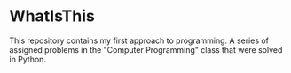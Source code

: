 # WhatIsThis
This repository contains my first approach to programming. A series of assigned problems in the "Computer Programming" class that were solved in Python.
